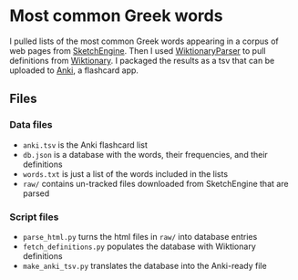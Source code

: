 # Most common Greek words

I pulled lists of the most common Greek words appearing in a corpus of web
pages from [SketchEngine](https://www.sketchengine.eu/). Then I used
[WiktionaryParser](https://github.com/Suyash458/WiktionaryParser) to pull
definitions from [Wiktionary](https://www.wiktionary.org/). I packaged the
results as a tsv that can be uploaded to [Anki](https://apps.ankiweb.net/), a
flashcard app.

## Files

### Data files

- `anki.tsv` is the Anki flashcard list
- `db.json` is a database with the words, their frequencies, and their definitions
- `words.txt` is just a list of the words included in the lists
- `raw/` contains un-tracked files downloaded from SketchEngine that are parsed

### Script files

- `parse_html.py` turns the html files in `raw/` into database entries
- `fetch_definitions.py` populates the database with Wiktionary definitions
- `make_anki_tsv.py` translates the database into the Anki-ready file
